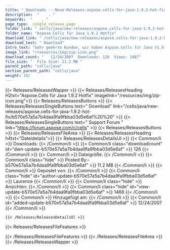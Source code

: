 ```yaml
---
title: " Downloads ---Neue-Releases-aspose.cells-for-java-1.9.2-hot-fix . "
description:  "    . " 
keywords:  "    . " 
page_type:  single_release_page
folder_link: " cells/java/new-releases/aspose.cells-for-java-1.9.2-hot-fix/"
folder_name: "Aspose.Cells für Java 1.9.2 Hotfix"
download_link: " /cells/java/new-releases/aspose.cells-for-java-1.9.2-hot-fix/b570e57a5a7b4daa9fa9fbba03d5e6af"
download_text: " Download"
Intro_text: "Sehr geehrte Kunden, wir haben Aspose.Cells für Java V1.9.2 veröffentlicht!"
image_link: "/resources/img/zip-icon.png"
download_count: "   12/24/2007  Downloads: 126  Views: 1467"
file_size: "  File Size: 11.2 MB "
parent_path: "cells/java"
section_parent_path: "cells/java"
weight: 182
---
```


{{< Releases/ReleasesWapper >}}
  {{< Releases/ReleasesHeading H2txt="Aspose.Cells für Java 1.9.2 Hotfix" imagelink="/resources/img/zip-icon.png">}}
  {{< Releases/ReleasesButtons >}}
    {{< Releases/ReleasesSingleButtons text=" Download" link="/cells/java/new-releases/aspose.cells-for-java-1.9.2-hot-fix/b570e57a5a7b4daa9fa9fbba03d5e6af%20%20" >}}
    {{< Releases/ReleasesSingleButtons text=" Support Forum " link="https://forum.aspose.com/c/cells" >}}
  {{< Releases/ReleasesButtons >}}
  {{< Releases/ReleasesFileArea >}}
    {{< Releases/ReleasesHeading h4txt="Dateidetails">}}
    {{< Releases/ReleasesDetailsUl >}}
            {{< Common/li >}} Downloads: {{< /Common/li >}}
      {{< Common/li class="downloadcount" id="dwn-update-b570e57a5a7b4daa9fa9fbba03d5e6af" >}} 126 {{< /Common/li >}}
      {{< Common/li >}} Dateigröße: {{< /Common/li >}}
      {{< Common/li  class="hide" >}} Posted By:-b570e57a5a7b4daa9fa9fbba03d5e6af" >}} 11.2 MB {{< /Common/li >}} 
      {{< Common/li >}} Gepostet von: {{< /Common/li >}}
      {{< Common/li class="hide" id="author-update-b570e57a5a7b4daa9fa9fbba03d5e6af" >}} Laurence {{< /Common/li >}}
      {{< Common/li class="hide" >}} Ansichten: {{< /Common/li >}}
      {{< Common/li class="hide" id="view-update-b570e57a5a7b4daa9fa9fbba03d5e6af" >}} 1468 {{< /Common/li >}}
      {{< Common/li >}} Hinzugefügt am: {{< /Common/li >}}
      {{< Common/li id="added-update-b570e57a5a7b4daa9fa9fbba03d5e6af" >}} 12/24/2007 {{< /Common/li >}} 

    {{< /Releases/ReleasesDetailsUl >}}

  {{< Releases/ReleasesFileFeatures >}}
      
  {{< /Releases/ReleasesFileFeatures >}}
 {{< /Releases/ReleasesFileArea >}}
{{< /Releases/ReleasesWapper >}}



